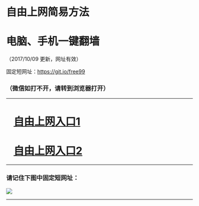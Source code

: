 ﻿# 自由上网简易方法

# 电脑、手机一键翻墙

（2017/10/09 更新，网址有效）

固定短网址：https://git.io/free99

### （微信如打不开，请转到浏览器打开）


***





# &nbsp;&nbsp; <a href="http://ft86992438.fwq-tz-1001.info/fwqtz01.html?t=100900122038 " target="_blank">自由上网入口1</a>
# &nbsp;&nbsp; <a href="http://ft189495292.fwq-tz-1002.info/fwqtz02.html?t=100900117971 " target="_blank">自由上网入口2</a>
***

### 请记住下图中固定短网址：

<img src="https://s3-us-west-2.amazonaws.com/fwq-1001/yjfq-20170905okok.png" /> 


***

